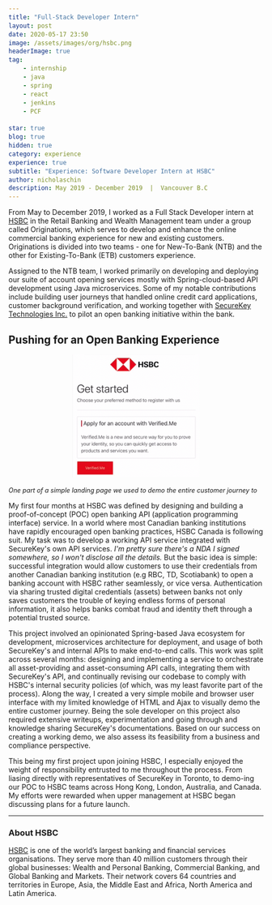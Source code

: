 ```yaml
---
title: "Full-Stack Developer Intern"
layout: post
date: 2020-05-17 23:50
image: /assets/images/org/hsbc.png
headerImage: true
tag:
    - internship
    - java
    - spring
    - react
    - jenkins
    - PCF

star: true
blog: true
hidden: true
category: experience
experience: true
subtitle: "Experience: Software Developer Intern at HSBC"
author: nicholaschin
description: May 2019 - December 2019  |  Vancouver B.C
---
```


From May to December 2019, I worked as a Full Stack Developer intern at <a target="_blank" href="https://www.hsbc.ca/"> HSBC</a> in the Retail Banking and Wealth Management team under a group called Originations, which serves to develop and enhance the online commercial banking experience for new and existing customers. Originations is divided into two teams - one for New-To-Bank (NTB) and the other for Existing-To-Bank (ETB) customers experience.

Assigned to the NTB team, I worked primarily on developing and deploying our suite of account opening services mostly with Spring-cloud-based API development using Java microservices. Some of my notable contributions include building user journeys that handled online credit card applications, customer background verification, and working together with <a href="https://securekey.com/">SecureKey Technologies Inc.</a> to pilot an open banking initiative within the bank.

## Pushing for an Open Banking Experience

<p align="center">
    <img src="/assets/images/experience/exp-vme.png" width="50%" />
</p>

<p align="left">
    <i style="font-size:90%;"> One part of a simple landing page we used to demo the entire customer journey to  
    </i>
</p>

<!-- Verified Me -->
My first four months at HSBC was defined by designing and building a proof-of-concept (POC) open banking API (application programming interface) service. In a world where most Canadian banking institutions have rapidly encouraged open banking practices, HSBC Canada is following suit. My task was to develop a working API service integrated with SecureKey's own API services. <i>I'm pretty sure there's a NDA I signed somewhere, so I won't disclose all the details.</i> But the basic idea is simple: successful integration would allow customers to use their credentials from another Canadian banking institution (e.g RBC, TD, Scotiabank) to open a banking account with HSBC rather seamlessly, or vice versa. Authentication via sharing trusted digital credentials (assets) between banks not only saves customers the trouble of keying endless forms of personal information, it also helps banks combat fraud and identity theft through a potential trusted source.

This project involved an opinionated Spring-based Java ecosystem for development, microservices architecture for deployment, and usage of both SecureKey's and internal APIs to make end-to-end calls. This work was split across several months: designing and implementing a service to orchestrate all asset-providing and asset-consuming API calls, integrating them with SecureKey's API, and continually revising our codebase to comply with HSBC's internal security policies (of which, was my least favorite part of the process). Along the way, I created a very simple mobile and browser user interface with my limited knowledge of HTML and Ajax to visually demo the entire customer journey. Being the sole developer on this project also required extensive writeups, experimentation and going through and knowledge sharing SecureKey's documentations. Based on our success on creating a working demo, we also assess its feasibility from a business and compliance perspective.

This being my first project upon joining HSBC, I especially enjoyed the weight of responsibility entrusted to me throughout the process. From liasing directly with representatives of SecureKey in Toronto, to demo-ing our POC to HSBC teams across Hong Kong, London, Australia, and Canada. My efforts were rewarded when upper management at HSBC began discussing plans for a future launch. 


<!-- Credit Card Checks -->

<!-- Background Checks  -->

<hr/>

### About HSBC

<a href="https://www.hsbc.com/">HSBC</a> is one of the world’s largest banking and financial services organisations. They serve more than 40 million customers through their global businesses: Wealth and Personal Banking, Commercial Banking, and Global Banking and Markets. Their network covers 64 countries and territories in Europe, Asia, the Middle East and Africa, North America and Latin America.
